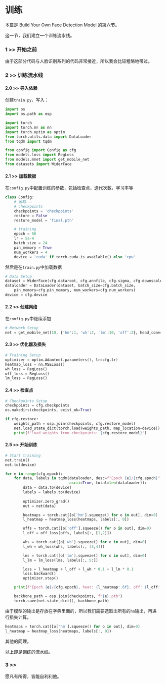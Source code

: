 # 训练

本篇是 Build Your Own Face Detection Model 的第六节。

这一节，我们建立一个训练流水线。

### 1 >> 开始之前

由于这部分代码与人脸识别系列的代码非常接近，所以我会比较粗略地带过。

### 2 >> 训练流水线

#### 2.0 >> 导入依赖

创建`train.py`，写入：
```py
import os
import os.path as osp

import torch
import torch.nn as nn
import torch.optim as optim
from torch.utils.data import DataLoader
from tqdm import tqdm

from config import Config as cfg
from models.loss import RegLoss
from models.mnet import get_mobile_net
from datasets import WiderFace
```

#### 2.1 >> 加载数据

在`config.py`中配置训练的参数，包括检查点，迭代次数，学习率等

```py
class Config:
    # 省略...
    # checkpoints
    checkpoints = 'checkpoints'
    restore = False
    restore_model = 'final.pth'

    # training
    epoch = 50
    lr = 5e-4
    batch_size = 24
    pin_memory = True
    num_workers = 4
    device = 'cuda' if torch.cuda.is_available() else 'cpu'
```

然后是在`train.py`中加载数据
```py
# Data Setup
dataset = WiderFace(cfg.dataroot, cfg.annfile, cfg.sigma, cfg.downscale, cfg.insize, cfg.train_transforms)
dataloader = DataLoader(dataset, batch_size=cfg.batch_size, 
    pin_memory=cfg.pin_memory, num_workers=cfg.num_workers)
device = cfg.device
```

#### 2.2 >> 创建网络

在`config.py`中继续添加
```py
# Network Setup
net = get_mobile_net(10, {'hm':1, 'wh':2, 'lm':10, 'off':2}, head_conv=24)
```

#### 2.3 >> 优化器及损失

```py
# Training Setup
optimizer = optim.Adam(net.parameters(), lr=cfg.lr)
heatmap_loss = nn.MSELoss()
wh_loss = RegLoss()
off_loss = RegLoss()
lm_loss = RegLoss()
```

#### 2.4 >> 检查点

```py
# Checkpoints Setup
checkpoints = cfg.checkpoints
os.makedirs(checkpoints, exist_ok=True)

if cfg.restore:
    weights_path = osp.join(checkpoints, cfg.restore_model)
    net.load_state_dict(torch.load(weights_path, map_location=device))
    print(f"load weights from checkpoints: {cfg.restore_model}")
```

#### 2.5 >> 开始训练
```py
# Start training
net.train()
net.to(device)

for e in range(cfg.epoch):
    for data, labels in tqdm(dataloader, desc=f"Epoch {e}/{cfg.epoch}",
                             ascii=True, total=len(dataloader)):
        data = data.to(device)
        labels = labels.to(device)
        
        optimizer.zero_grad()
        out = net(data)

        heatmaps = torch.cat([o['hm'].squeeze() for o in out], dim=0)
        l_heatmap = heatmap_loss(heatmaps, labels[:, 0])

        offs = torch.cat([o['off'].squeeze() for o in out], dim=0)
        l_off = off_loss(offs, labels[:, [1,2]])

        whs = torch.cat([o['wh'].squeeze() for o in out], dim=0)
        l_wh = wh_loss(whs, labels[:, [3,4]])

        lms = torch.cat([o['lm'].squeeze() for o in out], dim=0)
        l_lm = lm_loss(lms, labels[:, 5:])

        loss = l_heatmap + l_off + l_wh * 0.1 + l_lm * 0.1
        loss.backward()
        optimizer.step()

    print(f"Epoch {e}/{cfg.epoch}, heat: {l_heatmap:.6f}, off: {l_off:.6f}, size: {l_wh:.6f}, landmark: {l_lm:.6f}")

    backbone_path = osp.join(checkpoints, f"{e}.pth")
    torch.save(net.state_dict(), backbone_path)
```

由于模型的输出是存放在字典里面的，所以我们需要选取出所有的`hm`输出，再进行损失计算。

```py
heatmaps = torch.cat([o['hm'].squeeze() for o in out], dim=0)
l_heatmap = heatmap_loss(heatmaps, labels[:, 0])
```

其他的同理。

以上即是训练的流水线。 

### 3 >>

愿凡有所得，皆能自利利他。